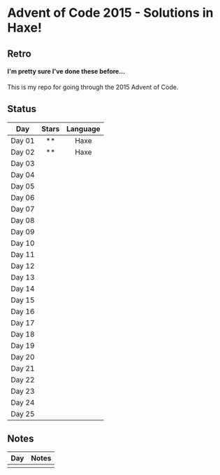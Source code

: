 # Advent of Code 2015 - Solutions in Haxe!
## Retro
#### I'm pretty sure I've done these before...

This is my repo for going through the 2015 Advent of Code.

## Status

| Day           | Stars   | Language |
|:-------------:|:-------:|:--------:|
| Day 01        | **      | Haxe     | 
| Day 02        | **      | Haxe     |
| Day 03        |  ||
| Day 04        |  ||
| Day 05        |  ||
| Day 06        |  ||
| Day 07        |  ||
| Day 08        |  ||
| Day 09        |  ||
| Day 10        |  ||
| Day 11        |  ||
| Day 12        |  ||
| Day 13        |  ||
| Day 14        |  ||
| Day 15        |  ||
| Day 16        |  ||
| Day 17        |  ||
| Day 18        |  ||
| Day 19        |  ||
| Day 20        |  ||
| Day 21        |  ||
| Day 22        |  ||
| Day 23        |  ||
| Day 24        |  ||
| Day 25        |  ||

## Notes

| Day           | Notes   |
|:------------- |:------- |
|         |  |
